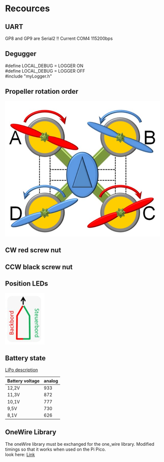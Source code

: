 # Recources

## UART
GP8 and GP9 are Serial2 !!
Current COM4 115200bps

## Degugger
#define LOCAL_DEBUG = LOGGER ON<br>
#define LOCAL_DEBUG = LOGGER OFF<br>
#include "myLogger.h"

## Propeller rotation order
![propeller](../images/Motor_Rotation_order.jpg)

## CW red screw nut<br>
## CCW black screw nut<br>

## Position LEDs
![Position_LED](../images/Back-Steuerbord.jpg)

## Battery state 

[LiPo description](https://fpvracing.ch/de/content/21-lipo-batterien)

|Battery voltage |analog|
|----------------|------|
|12,2V | 933|
|11,3V | 872|
|10,1V | 777|
| 9,5V | 730|
| 8,1V | 626|

## OneWire Library
 The oneWire library must be exchanged for the one_wire library. Modified timings so that it works when used on the Pi Pico.<br>
 look here:
 [Link](https://github.com/adamboardman/pico-onewire/tree/main)

